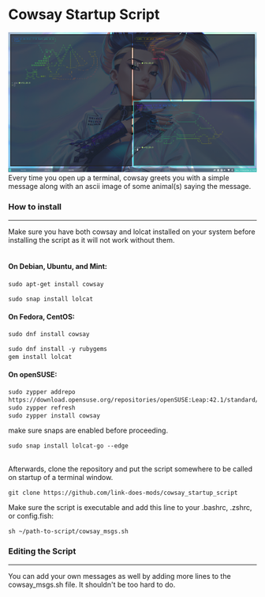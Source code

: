 # Cowsay Startup Script
![screenshot](https://github.com/link-does-mods/cowsay_startup_script/blob/main/Screenshot.png?raw=true)
Every time you open up a terminal, cowsay greets you with a simple message along with an ascii image of some animal(s) saying the message.
### How to install
---
Make sure you have both cowsay and lolcat installed on your system before installing the script as it will not work without them. <br><br>
#### On Debian, Ubuntu, and Mint:
```
sudo apt-get install cowsay
```
```
sudo snap install lolcat
```
#### On Fedora, CentOS:
```
sudo dnf install cowsay
```
```
sudo dnf install -y rubygems
gem install lolcat
```
#### On openSUSE:
```
sudo zypper addrepo https://download.opensuse.org/repositories/openSUSE:Leap:42.1/standard/openSUSE:Leap:42.1.repo
sudo zypper refresh
sudo zypper install cowsay
```
make sure snaps are enabled before proceeding.
```
sudo snap install lolcat-go --edge
``` 
<br> Afterwards, clone the repository and put the script somewhere to be called on startup of a terminal window.
```
git clone https://github.com/link-does-mods/cowsay_startup_script
```
Make sure the script is executable and add this line to your .bashrc, .zshrc, or config.fish:
```
sh ~/path-to-script/cowsay_msgs.sh
```
### Editing the Script
---
You can add your own messages as well by adding more lines to the cowsay_msgs.sh file. It shouldn't be too hard to do.
